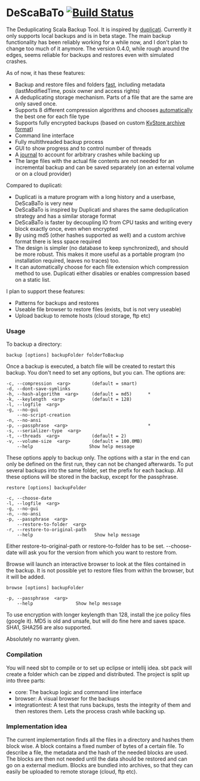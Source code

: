 DeScaBaTo [![Build Status](https://travis-ci.org/Stivo/DeScaBaTo.png?branch=master)](https://travis-ci.org/Stivo/DeScaBaTo)
=========


The Deduplicating Scala Backup Tool. It is inspired by [duplicati](http://www.duplicati.com/). Currently it only supports local backups and is in beta stage. The main backup functionality has been reliably working for a while now, and I don't plan to change too much of it anymore. The version 0.4.0, while rough around the edges, seems reliable for backups and restores even with simulated crashes.

As of now, it has these features:

- Backup and restore files and folders [fast](https://github.com/Stivo/DeScaBaTo/wiki/Performance), including metadata (lastModifiedTime, posix owner and access rights)
- A deduplicating storage mechanism. Parts of a file that are the same are only saved once. 
- Supports 8 different compression algorithms and chooses [automatically](https://github.com/Stivo/DeScaBaTo/wiki/Smart-Compression-Decider) the best one for each file type
- Supports fully encrypted backups (based on custom [KvStore archive format](https://github.com/Stivo/DeScaBaTo/wiki/KvStore-archive-format))
- Command line interface
- Fully multithreaded backup process
- GUI to show progress and to control number of threads
- A [journal](https://github.com/Stivo/DeScaBaTo/wiki/Crash-Resistance-(Journal)) to account for arbitrary crashes while backing up
- The large files with the actual file contents are not needed for an incremental backup and can be saved separately (on an external volume or on a cloud provider)

Compared to duplicati:

- Duplicati is a mature program with a long history and a userbase, DeScaBaTo is very new
- DeScaBaTo is inspired by Duplicati and shares the same deduplication strategy and has a similar storage format
- DeScaBaTo is faster by decoupling IO from CPU tasks and writing every block exactly once, even when encrypted 
- By using md5 (other hashes supported as well) and a custom archive format there is less space required
- The design is simpler (no database to keep synchronized), and should be more robust. This makes it more useful as a portable program (no installation required, leaves no traces) too.
- It can automatically choose for each file extension which compression method to use. Duplicati either disables or enables compression based on a static list.

I plan to support these features:

- Patterns for backups and restores
- Useable file browser to restore files (exists, but is not very useable)
- Upload backup to remote hosts (cloud storage, ftp etc)

### Usage

To backup a directory:

    backup [options] backupFolder folderToBackup
    
Once a backup is executed, a batch file will be created to restart this backup. You don't need to set any options, but you can. The options are:

    -c, --compression  <arg>        (default = smart)
    -d, --dont-save-symlinks
    -h, --hash-algorithm  <arg>     (default = md5)      *
    -k, --keylength  <arg>          (default = 128)
    -l, --logfile  <arg>
    -g, --no-gui
        --no-script-creation
    -n, --no-ansi
    -p, --passphrase  <arg>                              *
    -s, --serializer-type  <arg>
    -t, --threads  <arg>            (default = 2)
    -v, --volume-size  <arg>        (default = 100.0MB)
        --help                     Show help message

These options apply to backup only. The options with a star in the end can only be defined on the first run, they can not be changed afterwards. To put several backups into the same folder, set the prefix for each backup. All these options will be stored in the backup, except for the passphrase. 

    restore [options] backupFolder 

    -c, --choose-date
    -l, --logfile  <arg>
    -g, --no-gui
    -n, --no-ansi
    -p, --passphrase  <arg>
        --restore-to-folder  <arg>
    -r, --restore-to-original-path
        --help                       Show help message

Either restore-to-original-path or restore-to-folder has to be set. --choose-date will ask you for the version from which you want to restore from.

Browse will launch an interactive browser to look at the files contained in the backup. It is not possible yet to restore files from within the browser, but it will be added.

    browse [options] backupFolder
    
    -p, --passphrase  <arg>
        --help                Show help message

To use encryption with longer keylength than 128, install the jce policy files (google it). MD5 is old and unsafe, but will do fine here and saves space. SHA1, SHA256 are also supported.

Absolutely no warranty given. 

### Compilation
You will need sbt to compile or to set up eclipse or intellij idea. sbt pack will create a folder which can be zipped and distributed.
The project is split up into three parts:
- core: The backup logic and command line interface
- browser: A visual browser for the backups
- integrationtest: A test that runs backups, tests the integrity of them and then restores them. Lets the process crash while backing up.

### Implementation idea
The current implementation finds all the files in a directory and hashes them block wise. A block contains a fixed number of bytes of a certain file. To describe a file, the metadata and the hash of the needed blocks are used. 
The blocks are then not needed until the data should be restored and can go on a external medium. Blocks are bundled into archives, so that they can easily be uploaded to remote storage (cloud, ftp etc). 
